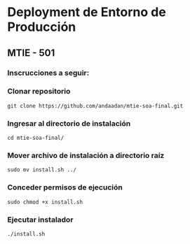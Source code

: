 # Deployment de Entorno de Producción

## MTIE - 501

### Inscrucciones a seguir:

### Clonar repositorio
```
git clone https://github.com/andaadan/mtie-soa-final.git
```

### Ingresar al directorio de instalación
```
cd mtie-soa-final/
```

### Mover archivo de instalación a directorio raíz
```
sudo mv install.sh ../
```

### Conceder permisos de ejecución
```
sudo chmod +x install.sh
```

### Ejecutar instalador
```
./install.sh
```